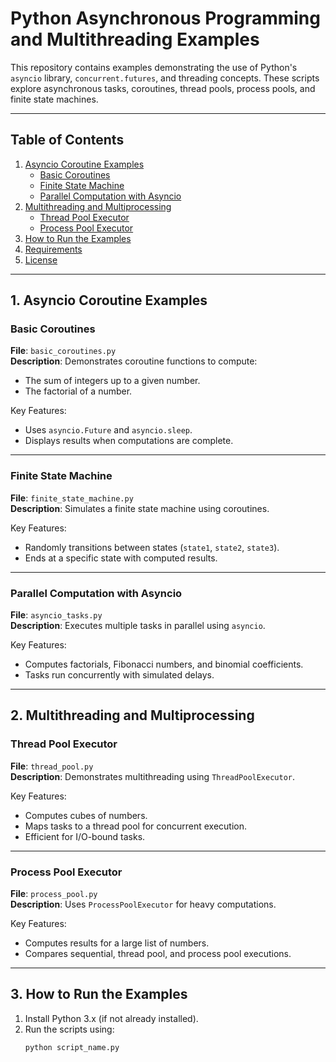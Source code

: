 # Python Asynchronous Programming and Multithreading Examples

This repository contains examples demonstrating the use of Python's `asyncio` library, `concurrent.futures`, and threading concepts. These scripts explore asynchronous tasks, coroutines, thread pools, process pools, and finite state machines.

---

## Table of Contents

1. [Asyncio Coroutine Examples](#1-asyncio-coroutine-examples)
   - [Basic Coroutines](#basic-coroutines)
   - [Finite State Machine](#finite-state-machine)
   - [Parallel Computation with Asyncio](#parallel-computation-with-asyncio)
2. [Multithreading and Multiprocessing](#2-multithreading-and-multiprocessing)
   - [Thread Pool Executor](#thread-pool-executor)
   - [Process Pool Executor](#process-pool-executor)
3. [How to Run the Examples](#3-how-to-run-the-examples)
4. [Requirements](#4-requirements)
5. [License](#5-license)

---

## 1. Asyncio Coroutine Examples

### Basic Coroutines

**File**: `basic_coroutines.py`  
**Description**: Demonstrates coroutine functions to compute:
- The sum of integers up to a given number.
- The factorial of a number.

Key Features:
- Uses `asyncio.Future` and `asyncio.sleep`.
- Displays results when computations are complete.

---

### Finite State Machine

**File**: `finite_state_machine.py`  
**Description**: Simulates a finite state machine using coroutines.

Key Features:
- Randomly transitions between states (`state1`, `state2`, `state3`).
- Ends at a specific state with computed results.

---

### Parallel Computation with Asyncio

**File**: `asyncio_tasks.py`  
**Description**: Executes multiple tasks in parallel using `asyncio`.

Key Features:
- Computes factorials, Fibonacci numbers, and binomial coefficients.
- Tasks run concurrently with simulated delays.

---

## 2. Multithreading and Multiprocessing

### Thread Pool Executor

**File**: `thread_pool.py`  
**Description**: Demonstrates multithreading using `ThreadPoolExecutor`.

Key Features:
- Computes cubes of numbers.
- Maps tasks to a thread pool for concurrent execution.
- Efficient for I/O-bound tasks.

---

### Process Pool Executor

**File**: `process_pool.py`  
**Description**: Uses `ProcessPoolExecutor` for heavy computations.

Key Features:
- Computes results for a large list of numbers.
- Compares sequential, thread pool, and process pool executions.

---

## 3. How to Run the Examples

1. Install Python 3.x (if not already installed).
2. Run the scripts using:
   ```bash
   python script_name.py
